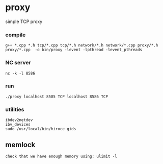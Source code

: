 # proxy

simple TCP proxy

### compile
    g++ *.cpp *.h tcp/*.cpp tcp/*.h network/*.h network/*.cpp proxy/*.h proxy/*.cpp  -o bin/proxy -levent -lpthread -levent_pthreads


### NC server
    nc -k -l 8586


### run
    ./proxy localhost 8585 TCP localhost 8586 TCP



### utilities

    ibdev2netdev
    ibv_devices
    sudo /usr/local/bin/hiroce gids


## memlock
    check that we have enough memory using: ulimit -l
